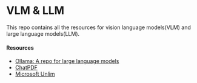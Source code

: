 # VLM & LLM
This repo contains all the resources for vision language models(VLM) and large language models(LLM).


#### Resources
- [Ollama: A repo for large language models](https://ollama.com/library)
- [ChatPDF](https://www.chatpdf.com/)
- [Microsoft Unlim](https://github.com/microsoft/unilm)
